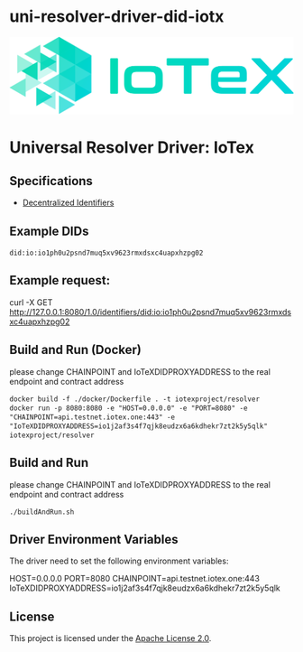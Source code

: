 # uni-resolver-driver-did-iotx

![IoTex Logo](logo/IoTeX.png)

# Universal Resolver Driver: IoTex

## Specifications

* [Decentralized Identifiers](https://w3c.github.io/did-core/)

## Example DIDs

```
did:io:io1ph0u2psnd7muq5xv9623rmxdsxc4uapxhzpg02
```
## Example request:
curl -X GET http://127.0.0.1:8080/1.0/identifiers/did:io:io1ph0u2psnd7muq5xv9623rmxdsxc4uapxhzpg02

## Build and Run (Docker)
please change CHAINPOINT and IoTeXDIDPROXYADDRESS to the real endpoint and contract address
```
docker build -f ./docker/Dockerfile . -t iotexproject/resolver
docker run -p 8080:8080 -e "HOST=0.0.0.0" -e "PORT=8080" -e "CHAINPOINT=api.testnet.iotex.one:443" -e "IoTeXDIDPROXYADDRESS=io1j2af3s4f7qjk8eudzx6a6kdhekr7zt2k5y5qlk" iotexproject/resolver

```

## Build and Run
please change CHAINPOINT and IoTeXDIDPROXYADDRESS to the real endpoint and contract address
```
./buildAndRun.sh
```

## Driver Environment Variables

The driver need to set the following environment variables:

HOST=0.0.0.0
PORT=8080
CHAINPOINT=api.testnet.iotex.one:443
IoTeXDIDPROXYADDRESS=io1j2af3s4f7qjk8eudzx6a6kdhekr7zt2k5y5qlk

## License
This project is licensed under the [Apache License 2.0](LICENSE).
